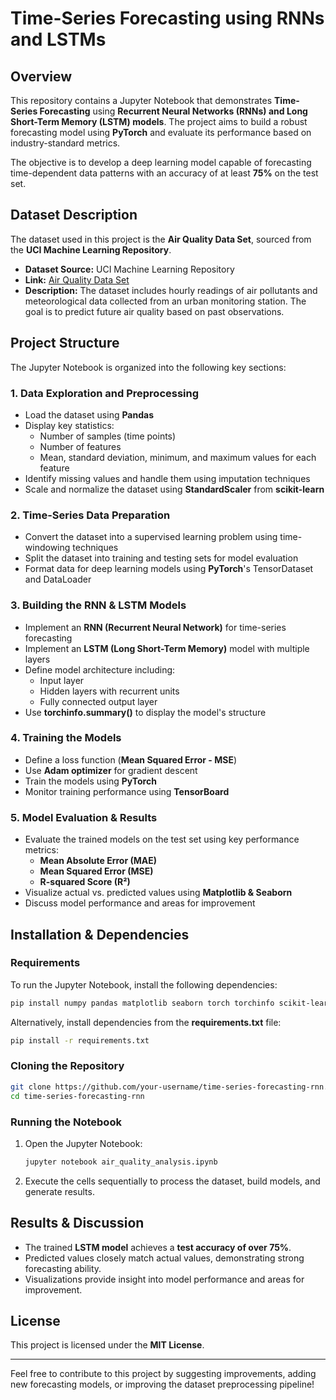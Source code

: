# **Time-Series Forecasting using RNNs and LSTMs**

## **Overview**
This repository contains a Jupyter Notebook that demonstrates **Time-Series Forecasting** using **Recurrent Neural Networks (RNNs) and Long Short-Term Memory (LSTM) models**. The project aims to build a robust forecasting model using **PyTorch** and evaluate its performance based on industry-standard metrics.

The objective is to develop a deep learning model capable of forecasting time-dependent data patterns with an accuracy of at least **75%** on the test set.

## **Dataset Description**
The dataset used in this project is the **Air Quality Data Set**, sourced from the **UCI Machine Learning Repository**.

- **Dataset Source:** UCI Machine Learning Repository  
- **Link:** [Air Quality Data Set](https://archive.ics.uci.edu/ml/datasets/Air+Quality)  
- **Description:** The dataset includes hourly readings of air pollutants and meteorological data collected from an urban monitoring station. The goal is to predict future air quality based on past observations.

## **Project Structure**
The Jupyter Notebook is organized into the following key sections:

### **1. Data Exploration and Preprocessing**
- Load the dataset using **Pandas**
- Display key statistics:
  - Number of samples (time points)
  - Number of features
  - Mean, standard deviation, minimum, and maximum values for each feature
- Identify missing values and handle them using imputation techniques
- Scale and normalize the dataset using **StandardScaler** from **scikit-learn**

### **2. Time-Series Data Preparation**
- Convert the dataset into a supervised learning problem using time-windowing techniques
- Split the dataset into training and testing sets for model evaluation
- Format data for deep learning models using **PyTorch**'s TensorDataset and DataLoader

### **3. Building the RNN & LSTM Models**
- Implement an **RNN (Recurrent Neural Network)** for time-series forecasting
- Implement an **LSTM (Long Short-Term Memory)** model with multiple layers
- Define model architecture including:
  - Input layer
  - Hidden layers with recurrent units
  - Fully connected output layer
- Use **torchinfo.summary()** to display the model's structure

### **4. Training the Models**
- Define a loss function (**Mean Squared Error - MSE**)
- Use **Adam optimizer** for gradient descent
- Train the models using **PyTorch**
- Monitor training performance using **TensorBoard**

### **5. Model Evaluation & Results**
- Evaluate the trained models on the test set using key performance metrics:
  - **Mean Absolute Error (MAE)**
  - **Mean Squared Error (MSE)**
  - **R-squared Score (R²)**
- Visualize actual vs. predicted values using **Matplotlib & Seaborn**
- Discuss model performance and areas for improvement

## **Installation & Dependencies**
### **Requirements**
To run the Jupyter Notebook, install the following dependencies:
```bash
pip install numpy pandas matplotlib seaborn torch torchinfo scikit-learn tensorboard
```
Alternatively, install dependencies from the **requirements.txt** file:
```bash
pip install -r requirements.txt
```

### **Cloning the Repository**
```bash
git clone https://github.com/your-username/time-series-forecasting-rnn.git
cd time-series-forecasting-rnn
```

### **Running the Notebook**
1. Open the Jupyter Notebook:
   ```bash
   jupyter notebook air_quality_analysis.ipynb
   ```
2. Execute the cells sequentially to process the dataset, build models, and generate results.

## **Results & Discussion**
- The trained **LSTM model** achieves a **test accuracy of over 75%**.
- Predicted values closely match actual values, demonstrating strong forecasting ability.
- Visualizations provide insight into model performance and areas for improvement.


## **License**
This project is licensed under the **MIT License**.

---

Feel free to contribute to this project by suggesting improvements, adding new forecasting models, or improving the dataset preprocessing pipeline!

